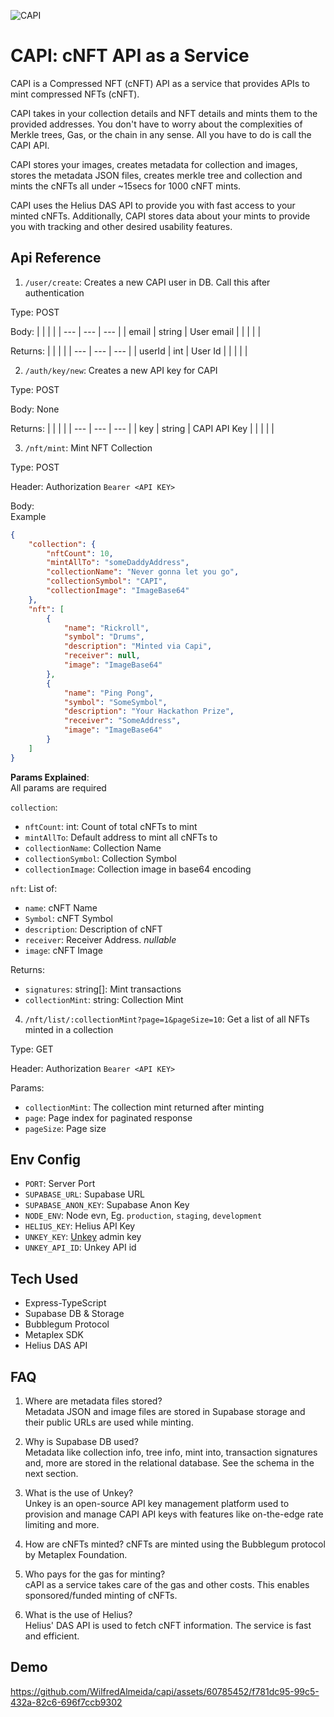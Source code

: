 ![CAPI](https://github.com/WilfredAlmeida/capi/assets/60785452/4bcf7fac-04a0-4307-b6c0-ae79a7beaacf)

# CAPI: cNFT API as a Service

CAPI is a Compressed NFT (cNFT) API as a service that provides APIs to mint compressed NFTs (cNFT).

CAPI takes in your collection details and NFT details and mints them to the provided addresses. You don't have to worry about the complexities of Merkle trees, Gas, or the chain in any sense. All you have to do is call the CAPI API.

CAPI stores your images, creates metadata for collection and images, stores the metadata JSON files, creates merkle tree and collection and mints the cNFTs all under ~15secs for 1000 cNFT mints.

CAPI uses the Helius DAS API to provide you with fast access to your minted cNFTs. Additionally, CAPI stores data about your mints to provide you with tracking and other desired usability features.

## Api Reference

1.  `/user/create`: Creates a new CAPI user in DB. Call this after authentication

Type: POST

Body:
| | | |
| --- | --- | --- |
| email | string | User email |
| | | |

Returns:
| | | |
| --- | --- | --- |
| userId | int | User Id |
| | | |

2. `/auth/key/new`: Creates a new API key for CAPI

Type: POST

Body: None

Returns:
| | | |
| --- | --- | --- |
| key | string | CAPI API Key |
| | | |

3. `/nft/mint`: Mint NFT Collection

Type: POST  

Header: Authorization `Bearer <API KEY>`

Body:  
Example
```json
{
    "collection": {
        "nftCount": 10,
        "mintAllTo": "someDaddyAddress",
        "collectionName": "Never gonna let you go",
        "collectionSymbol": "CAPI",
        "collectionImage": "ImageBase64"
    },
    "nft": [
        {
            "name": "Rickroll",
            "symbol": "Drums",
            "description": "Minted via Capi",
            "receiver": null,
            "image": "ImageBase64"
        },
        {
            "name": "Ping Pong",
            "symbol": "SomeSymbol",
            "description": "Your Hackathon Prize",
            "receiver": "SomeAddress",
            "image": "ImageBase64"
        }
    ]
}
```

**Params Explained**:  
All params are required  

`collection`:  
- `nftCount`: int: Count of total cNFTs to mint
- `mintAllTo`: Default address to mint all cNFTs to
- `collectionName`: Collection Name
- `collectionSymbol`: Collection Symbol
- `collectionImage`: Collection image in base64 encoding

`nft`: List of:
- `name`: cNFT Name
- `Symbol`: cNFT Symbol
- `description`: Description of cNFT
- `receiver`: Receiver Address. _nullable_
- `image`: cNFT Image


Returns: 
- `signatures`: string[]: Mint transactions
- `collectionMint`: string: Collection Mint

4. `/nft/list/:collectionMint?page=1&pageSize=10`: Get a list of all NFTs minted in a collection

Type: GET  

Header: Authorization `Bearer <API KEY>`

Params:
- `collectionMint`: The collection mint returned after minting
- `page`: Page index for paginated response
- `pageSize`: Page size


## Env Config
- `PORT`: Server Port
- `SUPABASE_URL`: Supabase URL
- `SUPABASE_ANON_KEY`: Supabase Anon Key
- `NODE_ENV`: Node evn, Eg. `production`, `staging`, `development`
- `HELIUS_KEY`: Helius API Key
- `UNKEY_KEY`: [Unkey](https://unkey.dev) admin key
- `UNKEY_API_ID`: Unkey API id


## Tech Used
- Express-TypeScript
- Supabase DB & Storage
- Bubblegum Protocol
- Metaplex SDK
- Helius DAS API

## FAQ
1. Where are metadata files stored?  
Metadata JSON and image files are stored in Supabase storage and their public URLs are used while minting.

2. Why is Supabase DB used?  
Metadata like collection info, tree info, mint into, transaction signatures and, more are stored in the relational database. See the schema in the next section.

3. What is the use of Unkey?  
Unkey is an open-source API key management platform used to provision and manage CAPI API keys with features like on-the-edge rate limiting and more.

4. How are cNFTs minted?
cNFTs are minted using the Bubblegum protocol by Metaplex Foundation.

5. Who pays for the gas for minting?  
cAPI as a service takes care of the gas and other costs. This enables sponsored/funded minting of cNFTs.

6. What is the use of Helius?  
Helius' DAS API is used to fetch cNFT information. The service is fast and efficient.

## Demo
https://github.com/WilfredAlmeida/capi/assets/60785452/f781dc95-99c5-432a-82c6-696f7ccb9302

